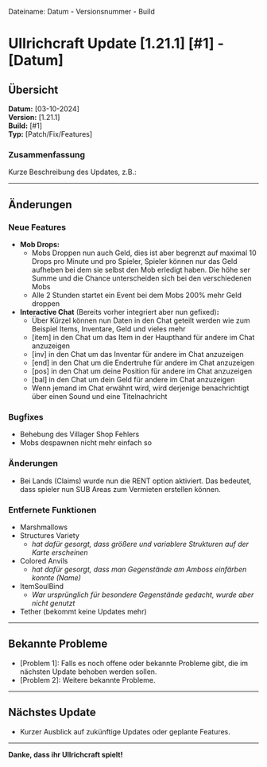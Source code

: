Dateiname: Datum - Versionsnummer - Build

# Ullrichcraft Update [1.21.1] [#1] - [Datum]

## Übersicht

**Datum:** [03-10-2024]  
**Version:** [1.21.1]  
**Build:** [#1]  
**Typ:** [Patch/Fix/Features]

### Zusammenfassung

Kurze Beschreibung des Updates, z.B.:

---

## Änderungen

### Neue Features
- **Mob Drops:**
  - Mobs Droppen nun auch Geld, dies ist aber begrenzt auf maximal 10 Drops pro Minute und pro Spieler, Spieler können nur das Geld aufheben bei dem sie selbst den Mob erledigt haben. Die höhe ser Summe und die Chance unterscheiden sich bei den verschiedenen Mobs
  - Alle 2 Stunden startet ein Event bei dem Mobs 200% mehr Geld droppen
- **Interactive Chat** (Bereits vorher integriert aber nun gefixed)**:**
  - Über Kürzel können nun Daten in den Chat geteilt werden wie zum Beispiel Items, Inventare, Geld und vieles mehr
  - [item] in den Chat um das Item in der Haupthand für andere im Chat anzuzeigen
  - [inv] in den Chat um das Inventar für andere im Chat anzuzeigen
  - [end] in den Chat um die Endertruhe für andere im Chat anzuzeigen
  - [pos] in den Chat um deine Position für andere im Chat anzuzeigen
  - [bal] in den Chat um dein Geld für andere im Chat anzuzeigen
  - Wenn jemand im Chat erwähnt wird, wird derjenige benachrichtigt über einen Sound und eine Titelnachricht
### Bugfixes
- Behebung des Villager Shop Fehlers
- Mobs despawnen nicht mehr einfach so

### Änderungen
- Bei Lands (Claims) wurde nun die RENT option aktiviert. Das bedeutet, dass spieler nun SUB Areas zum Vermieten erstellen können.

### Entfernete Funktionen
- Marshmallows
- Structures Variety
  - *hat dafür gesorgt, dass größere und variablere Strukturen auf der Karte erscheinen*
- Colored Anvils
  - *hat dafür gesorgt, dass man Gegenstände am Amboss einfärben konnte (Name)*
- ItemSoulBind
  - *War ursprünglich für besondere Gegenstände gedacht, wurde aber nicht genutzt*
- Tether (bekommt keine Updates mehr)

---

## Bekannte Probleme
- [Problem 1]: Falls es noch offene oder bekannte Probleme gibt, die im nächsten Update behoben werden sollen.
- [Problem 2]: Weitere bekannte Probleme.

---

## Nächstes Update
- Kurzer Ausblick auf zukünftige Updates oder geplante Features.

---

**Danke, dass ihr Ullrichcraft spielt!**
